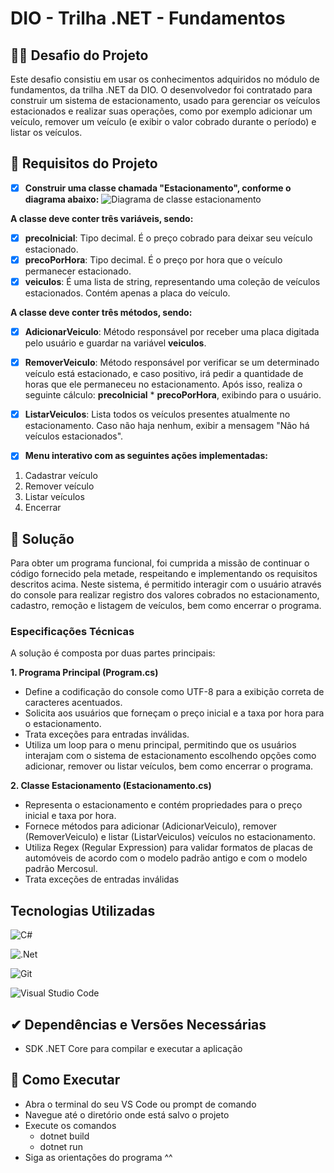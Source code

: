 # DIO - Trilha .NET - Fundamentos

## 🐱‍👤 Desafio do Projeto 
Este desafio consistiu em usar os conhecimentos adquiridos no módulo de fundamentos, da trilha .NET da DIO. O desenvolvedor foi contratado para construir um sistema de estacionamento, usado para gerenciar os veículos estacionados e realizar suas operações, como por exemplo adicionar um veículo, remover um veículo (e exibir o valor cobrado durante o período) e listar os veículos.

## 🚗 Requisitos do Projeto
- [x]  **Construir uma classe chamada "Estacionamento", conforme o diagrama abaixo:**
![Diagrama de classe estacionamento](diagrama_classe_estacionamento.png)

**A classe deve conter três variáveis, sendo:**

- [x]  **precoInicial**: Tipo decimal. É o preço cobrado para deixar seu veículo estacionado.
- [x]  **precoPorHora**: Tipo decimal. É o preço por hora que o veículo permanecer estacionado.
- [x]  **veiculos**: É uma lista de string, representando uma coleção de veículos estacionados. Contém apenas a placa do veículo.

**A classe deve conter três métodos, sendo:**

- [x]  **AdicionarVeiculo**: Método responsável por receber uma placa digitada pelo usuário e guardar na variável **veiculos**.
- [x]  **RemoverVeiculo**: Método responsável por verificar se um determinado veículo está estacionado, e caso positivo, irá pedir a quantidade de horas que ele permaneceu no estacionamento. Após isso, realiza o seguinte cálculo: **precoInicial** * **precoPorHora**, exibindo para o usuário.
- [x]  **ListarVeiculos**: Lista todos os veículos presentes atualmente no estacionamento. Caso não haja nenhum, exibir a mensagem "Não há veículos estacionados".

- [x]  **Menu interativo com as seguintes ações implementadas:**
1. Cadastrar veículo
2. Remover veículo
3. Listar veículos
4. Encerrar

## 🎯 Solução
Para obter um programa funcional, foi cumprida a missão de continuar o código fornecido pela metade, respeitando e implementando os requisitos descritos acima. 
Neste sistema, é permitido interagir com o usuário através do console para realizar registro dos valores cobrados no estacionamento, cadastro, remoção e listagem de veículos, bem como encerrar o programa.

### Especificações Técnicas

A solução é composta por duas partes principais: 

**1. Programa Principal (Program.cs)**
- Define a codificação do console como UTF-8 para a exibição correta de caracteres acentuados.
- Solicita aos usuários que forneçam o preço inicial e a taxa por hora para o estacionamento.
- Trata exceções para entradas inválidas.
- Utiliza um loop para o menu principal, permitindo que os usuários interajam com o sistema de estacionamento escolhendo opções como adicionar, remover ou listar veículos, bem como encerrar o programa.

**2. Classe Estacionamento (Estacionamento.cs)**
- Representa o estacionamento e contém propriedades para o preço inicial e taxa por hora.
- Fornece métodos para adicionar (AdicionarVeiculo), remover (RemoverVeiculo) e listar (ListarVeiculos) veículos no estacionamento.
- Utiliza Regex (Regular Expression) para validar formatos de placas de automóveis de acordo com o modelo padrão antigo e com o modelo padrão Mercosul.
- Trata exceções de entradas inválidas

## Tecnologias Utilizadas
![C#](https://img.shields.io/badge/c%23-%23239120.svg?style=for-the-badge&logo=csharp&logoColor=white)

![.Net](https://img.shields.io/badge/.NET-5C2D91?style=for-the-badge&logo=.net&logoColor=white)

![Git](https://img.shields.io/badge/git-%23F05033.svg?style=for-the-badge&logo=git&logoColor=white)

![Visual Studio Code](https://img.shields.io/badge/Visual%20Studio%20Code-0078d7.svg?style=for-the-badge&logo=visual-studio-code&logoColor=white)

## ✔ Dependências e Versões Necessárias
- SDK .NET Core para compilar e executar a aplicação

## 🎁 Como Executar
- Abra o terminal do seu VS Code ou prompt de comando
- Navegue até o diretório onde está salvo o projeto
- Execute os comandos
    - dotnet build
    - dotnet run
- Siga as orientações do programa ^^
